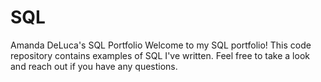 # SQL
Amanda DeLuca's SQL Portfolio
Welcome to my SQL portfolio! This code repository contains examples of SQL I've written. Feel free to take a look and reach out if you have any questions.
